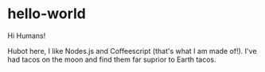 # hello-world

Hi Humans!

Hubot here, I like Nodes.js and Coffeescript (that's what I am made of!).
I've had tacos on the moon and find them far suprior to Earth tacos.
